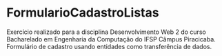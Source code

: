 # FormularioCadastroListas
Exercício realizado para a disciplina Desenvolvimento Web 2 do curso Bacharelado em Engenharia da Computação do IFSP Câmpus Piracicaba. Formulário de cadastro usando entidades como transferência de dados. 
